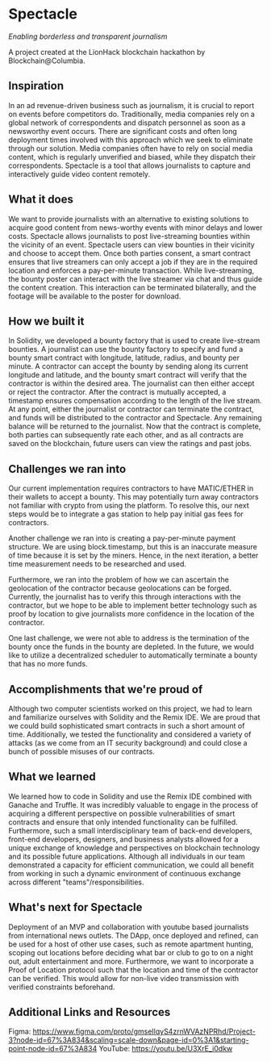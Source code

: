# Spectacle
_Enabling borderless and transparent journalism_

A project created at the LionHack blockchain hackathon by Blockchain@Columbia.

## Inspiration

In an ad revenue-driven business such as journalism, it is crucial to report on events before competitors do. Traditionally, media companies rely on a global network of correspondents and dispatch personnel as soon as a newsworthy event occurs. There are significant costs and often long deployment times involved with this approach which we seek to eliminate through our solution. Media companies often have to rely on social media content, which is regularly unverified and biased, while they dispatch their correspondents. Spectacle is a tool that allows journalists to capture and interactively guide video content remotely. 

## What it does

We want to provide journalists with an alternative to existing solutions to acquire good content from news-worthy events with minor delays and lower costs. Spectacle allows journalists to post live-streaming bounties within the vicinity of an event. Spectacle users can view bounties in their vicinity and choose to accept them. Once both parties consent, a smart contract ensures that live streamers can only accept a job if they are in the required location and enforces a pay-per-minute transaction. While live-streaming, the bounty poster can interact with the live streamer via chat and thus guide the content creation. This interaction can be terminated bilaterally, and the footage will be available to the poster for download. 

## How we built it

In Solidity, we developed a bounty factory that is used to create live-stream bounties. A journalist can use the bounty factory to specify and fund a bounty smart contract with longitude, latitude, radius, and bounty per minute. A contractor can accept the bounty by sending along its current longitude and latitude, and the bounty smart contract will verify that the contractor is within the desired area. The journalist can then either accept or reject the contractor. After the contract is mutually accepted, a timestamp ensures compensation according to the length of the live stream. At any point, either the journalist or contractor can terminate the contract, and funds will be distributed to the contractor and Spectacle. Any remaining balance will be returned to the journalist. Now that the contract is complete, both parties can subsequently rate each other, and as all contracts are saved on the blockchain, future users can view the ratings and past jobs.


## Challenges we ran into

Our current implementation requires contractors to have MATIC/ETHER in their wallets to accept a bounty. This may potentially turn away contractors not familiar with crypto from using the platform. To resolve this, our next steps would be to integrate a gas station to help pay initial gas fees for contractors. 

Another challenge we ran into is creating a pay-per-minute payment structure. We are using block.timestamp, but this is an inaccurate measure of time because it is set by the miners. Hence, in the next iteration, a better time measurement needs to be researched and used.

Furthermore, we ran into the problem of how we can ascertain the geolocation of the contractor because geolocations can be forged. Currently, the journalist has to verify this through interactions with the contractor, but we hope to be able to implement better technology such as proof by location to give journalists more confidence in the location of the contractor.

One last challenge, we were not able to address is the termination of the bounty once the funds in the bounty are depleted. In the future, we would like to utilize a decentralized scheduler to automatically terminate a bounty that has no more funds.


## Accomplishments that we're proud of

Although two computer scientists worked on this project, we had to learn and familiarize ourselves with Solidity and the Remix IDE. We are proud that we could build sophisticated smart contracts in such a short amount of time. Additionally, we tested the functionality and considered a variety of attacks (as we come from an IT security background) and could close a bunch of possible misuses of our contracts. 

## What we learned

We learned how to code in Solidity and use the Remix IDE combined with Ganache and Truffle. It was incredibly valuable to engage in the process of acquiring a different perspective on possible vulnerabilities of smart contracts and ensure that only intended functionality can be fulfilled. 
Furthermore, such a small interdisciplinary team of back-end developers, front-end developers, designers, and business analysts allowed for a unique exchange of knowledge and perspectives on blockchain technology and its possible future applications. Although all individuals in our team demonstrated a capacity for efficient communication, we could all benefit from working in such a dynamic environment of continuous exchange across different "teams"/responsibilities.


## What's next for Spectacle

Deployment of an MVP and collaboration with youtube based journalists from international news outlets. The DApp, once deployed and refined, can be used for a host of other use cases, such as remote apartment hunting, scoping out locations before deciding what bar or club to go to on a night out, adult entertainment and more. 
Furthermore, we want to incorporate a Proof of Location protocol such that the location and time of the contractor can be verified. This would allow for non-live video transmission with verified constraints beforehand.

## Additional Links and Resources
Figma: https://www.figma.com/proto/gmseIlqyS4zrnWVAzNPRhd/Project-3?node-id=67%3A834&scaling=scale-down&page-id=0%3A1&starting-point-node-id=67%3A834
YouTube: https://youtu.be/U3XrE_i0dkw
